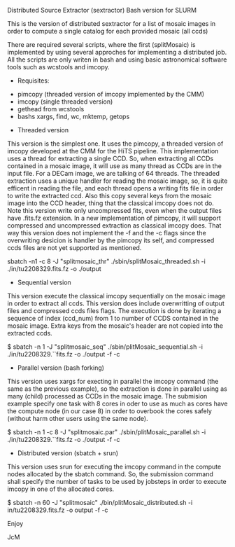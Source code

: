 Distributed Source Extractor (sextractor)
Bash version for SLURM

This is the version of distributed sextractor for a list of mosaic images in order
to compute a single catalog for each provided mosaic (all ccds)

There are required several scripts, where the first (splitMosaic) is implemented by using several
approches for implementing a distributed job. All the scripts are only writen in bash and using
basic astronomical software tools such as wcstools and imcopy. 

* Requisites:

- pimcopy (threaded version of imcopy implemented by the CMM)
- imcopy (single threaded version)
- gethead from wcstools
- bashs xargs, find, wc, mktemp, getops

* Threaded version

This version is the simplest one. It uses the pimcopy, a threaded version of imcopy developed
at the CMM for the HiTS pipeline. This implementation uses a thread for extracting a single CCD. So,
when extracting all CCDs contained in a mosaic image, it will use as many thread as CCDs are in the input file.
For a DECam image, we are talking of 64 threads. The threaded extraction uses a unique handler for reading
the mosaic image, so, it is quite efficent in reading the file, and each thread opens a writing fits file
in order to write the extracted ccd. Also this copy several keys from the mosaic image into the CCD header,
thing that the classical imcopy does not do. Note this version write only uncompressed fits, even when
the output files have .fits.fz extension. In a new implementation of pimcopy, it will support compressed and
uncompressed extraction as classical imcopy does. That way this version does not implement the -f and the -c flags
since the overwriting desicion is handler by the pimcopy its self, and compressed ccds files are not yet supported
as mentioned.

sbatch -n1 -c 8 -J "splitmosaic_thr" ./sbin/splitMosaic_threaded.sh -i ./in/tu2208329.fits.fz -o ./output

* Sequential version

This version execute the classical imcopy sequentially on the mosaic image in order to extract all ccds. 
This version does include overwritting of output files and compressed ccds files flags. The execution is 
done by iterating a sequence of index (ccd_num) from 1 to number of CCDS contained in the mosaic image. 
Extra keys from the mosaic's header are not copied into the extracted ccds.

$ sbatch -n 1 -J "splitmosaic_seq" ./sbin/plitMosaic_sequential.sh -i ./in/tu2208329.``fits.fz -o ./output -f -c

* Parallel version (bash forking) 

This version uses xargs for execting in parallel the imcopy command (the same as the previous example), so the extraction is done in parallel using as many (child) processed as CCDs in the mosaic image. The submision example
specify one task with 8 cores in oder to use as much as cores have the compute node (in our case 8) in order to overbook the cores safely (without harm other users using the same node). 

$ sbatch -n 1 -c 8 -J "splitmosaic.par" ./sbin/plitMosaic_parallel.sh -i ./in/tu2208329.``fits.fz -o ./output -f -c

* Distributed version (sbatch + srun)

This version uses srun for executing the imcopy command in the compute nodes allocated by the sbatch command. 
So, the submission command shall specify the number of tasks to be used by jobsteps in order to execute imcopy in one of the allocated cores.

$ sbatch -n 60 -J "splitmosaic" ./bin/plitMosaic_distributed.sh -i in/tu2208329.fits.fz -o output -f -c

Enjoy

JcM

